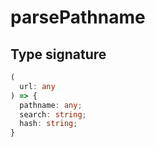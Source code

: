 # parsePathname

## Type signature

```typescript
(
  url: any
) => {
  pathname: any;
  search: string;
  hash: string;
}
```
